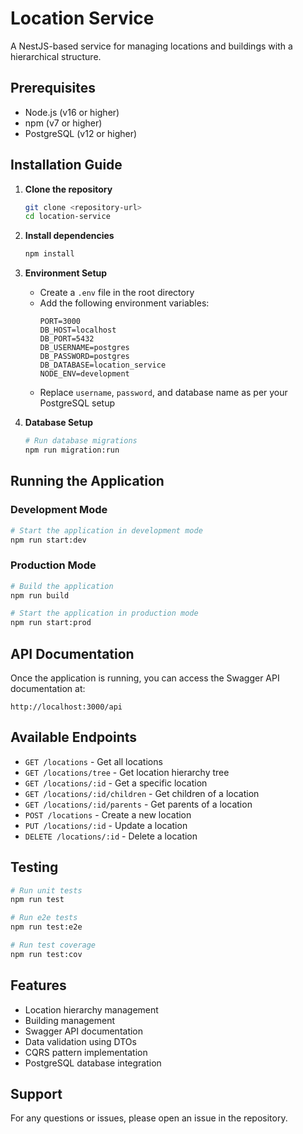 # Location Service

A NestJS-based service for managing locations and buildings with a hierarchical structure.

## Prerequisites

- Node.js (v16 or higher)
- npm (v7 or higher)
- PostgreSQL (v12 or higher)

## Installation Guide

1. **Clone the repository**
   ```bash
   git clone <repository-url>
   cd location-service
   ```

2. **Install dependencies**
   ```bash
   npm install
   ```

3. **Environment Setup**
   - Create a `.env` file in the root directory
   - Add the following environment variables:
     ```env
     PORT=3000
     DB_HOST=localhost
     DB_PORT=5432
     DB_USERNAME=postgres
     DB_PASSWORD=postgres
     DB_DATABASE=location_service
     NODE_ENV=development 
     ```
   - Replace `username`, `password`, and database name as per your PostgreSQL setup

4. **Database Setup**
   ```bash
   # Run database migrations
   npm run migration:run
   ```

## Running the Application

### Development Mode
```bash
# Start the application in development mode
npm run start:dev
```

### Production Mode
```bash
# Build the application
npm run build

# Start the application in production mode
npm run start:prod
```

## API Documentation

Once the application is running, you can access the Swagger API documentation at:
```
http://localhost:3000/api
```

## Available Endpoints

- `GET /locations` - Get all locations
- `GET /locations/tree` - Get location hierarchy tree
- `GET /locations/:id` - Get a specific location
- `GET /locations/:id/children` - Get children of a location
- `GET /locations/:id/parents` - Get parents of a location
- `POST /locations` - Create a new location
- `PUT /locations/:id` - Update a location
- `DELETE /locations/:id` - Delete a location

## Testing

```bash
# Run unit tests
npm run test

# Run e2e tests
npm run test:e2e

# Run test coverage
npm run test:cov
```

## Features

- Location hierarchy management
- Building management
- Swagger API documentation
- Data validation using DTOs
- CQRS pattern implementation
- PostgreSQL database integration

## Support

For any questions or issues, please open an issue in the repository.
